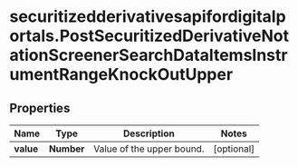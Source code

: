 # securitizedderivativesapifordigitalportals.PostSecuritizedDerivativeNotationScreenerSearchDataItemsInstrumentRangeKnockOutUpper

## Properties

Name | Type | Description | Notes
------------ | ------------- | ------------- | -------------
**value** | **Number** | Value of the upper bound. | [optional] 


